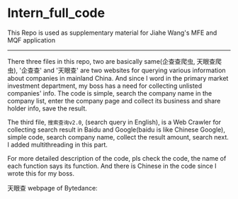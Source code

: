 # Intern_full_code
This Repo is used as supplementary material for Jiahe Wang's MFE and MQF application

---

There three files in this repo, two are basically same(企查查爬虫, 天眼查爬虫), '企查查' and '天眼查' are two websites for querying various information about companies in mainland China. And since I word in the primary market investment department, my boss has a need for collecting unlisted companies' info. The code is simple, search the company name in the company list, enter the company page and collect its business and share holder info, save the result.

The third file, ```搜索查询v2.0```, (search query in English), is a Web Crawler for collecting search result in Baidu and Google(baidu is like Chinese Google), simple code, search company name, collect the result amount, search next. I added multithreading in this part.

For more detailed description of the code, pls check the code, the name of each function says its function. And there is Chinese in the code since I wrote this for my boss.

天眼查 webpage of Bytedance:
![]()

